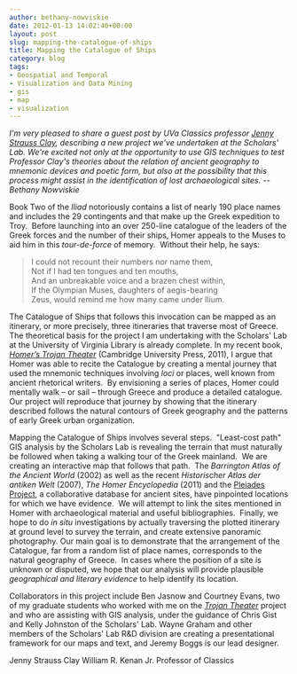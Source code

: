```yaml
---
author: bethany-nowviskie
date: 2012-01-13 14:02:40+00:00
layout: post
slug: mapping-the-catalogue-of-ships
title: Mapping the Catalogue of Ships
category: blog
tags:
- Geospatial and Temporal
- Visualization and Data Mining
- gis
- map
- visualization
---
```


_I'm very pleased to share a guest post by UVa Classics professor [Jenny Strauss Clay](http://www.virginia.edu/classics/clay.html), describing a new project we've undertaken at the Scholars' Lab.  We're excited not only at the opportunity to use GIS techniques to test Professor Clay's theories about the relation of ancient geography to mnemonic devices and poetic form, but also at the possibility that this process might assist in the identification of lost archaeological sites. -- Bethany Nowviskie_

Book Two of the _Iliad_ notoriously contains a list of nearly 190 place names and includes the 29 contingents and that make up the Greek expedition to Troy.  Before launching into an over 250-line catalogue of the leaders of the Greek forces and the number of their ships, Homer appeals to the Muses to aid him in this _tour-de-force_ of memory.  Without their help, he says:



> I could not recount their numbers nor name them,<br>
Not if I had ten tongues and ten mouths,<br>
And an unbreakable voice and a brazen chest within,<br>
If the Olympian Muses, daughters of aegis-bearing<br>
Zeus, would remind me how many came under Ilium.<br>



The Catalogue of Ships that follows this invocation can be mapped as an itinerary, or more precisely, three itineraries that traverse most of Greece.  The theoretical basis for the project I am undertaking with the Scholars' Lab at the University of Virginia Library is already complete. In my recent book, _[Homer’s Trojan Theater](http://books.google.com/books/about/Homer_s_Trojan_Theater.html?id=d8JTqjNWHOsC)_ (Cambridge University Press, 2011), I argue that Homer was able to recite the Catalogue by creating a mental journey that used the mnemonic techniques involving _loci_ or places, well known from ancient rhetorical writers.  By envisioning a series of places, Homer could mentally walk – or sail – through Greece and produce a detailed catalogue. Our project will reproduce that journey by showing that the itinerary described follows the natural contours of Greek geography and the patterns of early Greek urban organization.

Mapping the Catalogue of Ships involves several steps.  "Least-cost path" GIS analysis by the Scholars Lab is revealing the terrain that must naturally be followed when taking a walking tour of the Greek mainland.  We are creating an interactive map that follows that path.  The _Barrington Atlas of the Ancient World_ (2002) as well as the recent _Historischer Atlas der antiken Welt_ (2007), _The Homer Encyclopedia_ (2011) and the [Pleiades Project](http://pleiades.stoa.org/), a collaborative database for ancient sites, have pinpointed locations for which we have evidence.  We will attempt to link the sites mentioned in Homer with archaeological material and useful bibliographies.  Finally, we hope to do _in situ_ investigations by actually traversing the plotted itinerary at ground level to survey the terrain, and create extensive panoramic photography. Our main goal is to demonstrate that the arrangement of the Catalogue, far from a random list of place names, corresponds to the natural geography of Greece.  In cases where the position of a site is unknown or disputed, we hope that our analysis will provide plausible _geographical and literary evidence_ to help identify its location.

Collaborators in this project include Ben Jasnow and Courtney Evans, two of my graduate students who worked with me on the _[Trojan Theater](http://www.homerstrojantheater.org)_ project and who are assisting with GIS analysis, under the guidance of Chris Gist and Kelly Johnston of the Scholars' Lab. Wayne Graham and other members of the Scholars' Lab R&D division are creating a presentational framework for our maps and text, and Jeremy Boggs is our lead designer.

Jenny Strauss Clay
William R. Kenan Jr. Professor of Classics
